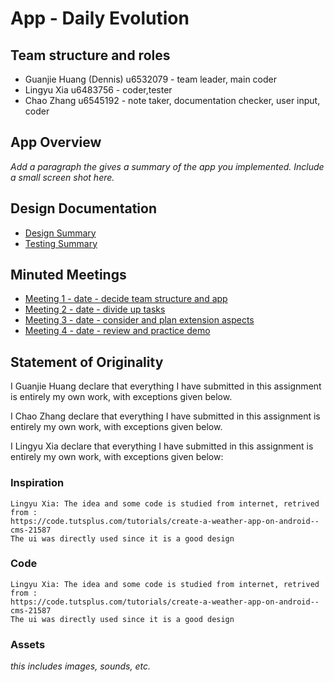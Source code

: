 # App - Daily Evolution

## Team structure and roles 
+ Guanjie Huang (Dennis) u6532079 - team leader, main coder
+ Lingyu Xia u6483756 - coder,tester
+ Chao Zhang u6545192 - note taker, documentation checker, user input, coder

## App Overview 

_Add a paragraph the gives a summary of the app you implemented. Include a small screen shot here._

## Design Documentation 
+ [Design Summary](https://gitlab.cecs.anu.edu.au/u6532079/assignapp2019s1/wikis/designsummary)
+ [Testing Summary](https://gitlab.cecs.anu.edu.au/u6532079/assignapp2019s1/wikis/testingsummary)

## Minuted Meetings
+ [Meeting 1 - date - decide team structure and app](https://gitlab.cecs.anu.edu.au/u6532079/assignapp2019s1/wikis/meeting1)
+ [Meeting 2 - date - divide up tasks](https://gitlab.cecs.anu.edu.au/u6532079/assignapp2019s1/wikis/meeting2)
+ [Meeting 3 - date - consider and plan extension aspects](https://gitlab.cecs.anu.edu.au/u6532079/assignapp2019s1/wikis/meeting3)
+ [Meeting 4 - date - review and practice demo](https://gitlab.cecs.anu.edu.au/u6532079/assignapp2019s1/wikis/meeting4)

## Statement of Originality

I Guanjie Huang declare that everything I have submitted in this
assignment is entirely my own work, with exceptions given below.

I Chao Zhang declare that everything I have submitted in this
assignment is entirely my own work, with exceptions given below.

I Lingyu Xia declare that everything I have submitted in this
assignment is entirely my own work, with exceptions given below:


### Inspiration

    Lingyu Xia: The idea and some code is studied from internet, retrived from :
    https://code.tutsplus.com/tutorials/create-a-weather-app-on-android--cms-21587
    The ui was directly used since it is a good design


### Code

    Lingyu Xia: The idea and some code is studied from internet, retrived from :
    https://code.tutsplus.com/tutorials/create-a-weather-app-on-android--cms-21587
    The ui was directly used since it is a good design

### Assets 

_this includes images, sounds, etc._